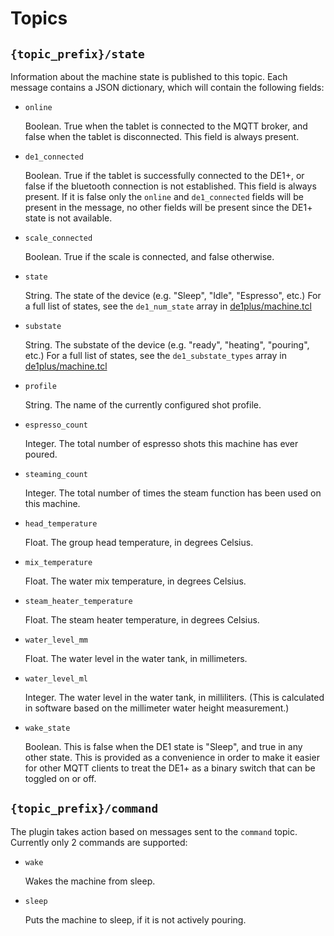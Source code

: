 # Topics

## `{topic_prefix}/state`

Information about the machine state is published to this topic.  Each message
contains a JSON dictionary, which will contain the following fields:

* `online`

  Boolean.  True when the tablet is connected to the MQTT broker, and false
  when the tablet is disconnected.  This field is always present.

* `de1_connected`

  Boolean.  True if the tablet is successfully connected to the DE1+, or false
  if the bluetooth connection is not established.  This field is always
  present.  If it is false only the `online` and `de1_connected` fields will be
  present in the message, no other fields will be present since the DE1+ state
  is not available.

* `scale_connected`

  Boolean.  True if the scale is connected, and false otherwise.

* `state`

  String.  The state of the device (e.g. "Sleep", "Idle", "Espresso", etc.)
  For a full list of states, see the `de1_num_state` array in
  [de1plus/machine.tcl](https://github.com/decentespresso/de1app/blob/b3e3a01ce9019623746c36c96313976489c48a2b/de1plus/machine.tcl#L506)

* `substate`

  String.  The substate of the device (e.g. "ready", "heating", "pouring", etc.)
  For a full list of states, see the `de1_substate_types` array in
  [de1plus/machine.tcl](https://github.com/decentespresso/de1app/blob/b3e3a01ce9019623746c36c96313976489c48a2b/de1plus/machine.tcl#L537)

* `profile`

  String.  The name of the currently configured shot profile.

* `espresso_count`

  Integer.  The total number of espresso shots this machine has ever poured.

* `steaming_count`

  Integer.  The total number of times the steam function has been used on this
  machine.

* `head_temperature`

  Float.  The group head temperature, in degrees Celsius.

* `mix_temperature`

  Float.  The water mix temperature, in degrees Celsius.

* `steam_heater_temperature`

  Float.  The steam heater temperature, in degrees Celsius.

* `water_level_mm`

  Float.  The water level in the water tank, in millimeters.

* `water_level_ml`

  Integer.  The water level in the water tank, in milliliters.  (This is
  calculated in software based on the millimeter water height measurement.)

* `wake_state`

  Boolean.  This is false when the DE1 state is "Sleep", and true in any other
  state.  This is provided as a convenience in order to make it easier for
  other MQTT clients to treat the DE1+ as a binary switch that can be toggled
  on or off.

## `{topic_prefix}/command`

The plugin takes action based on messages sent to the `command` topic.
Currently only 2 commands are supported:

* `wake`

  Wakes the machine from sleep.

* `sleep`

  Puts the machine to sleep, if it is not actively pouring.
